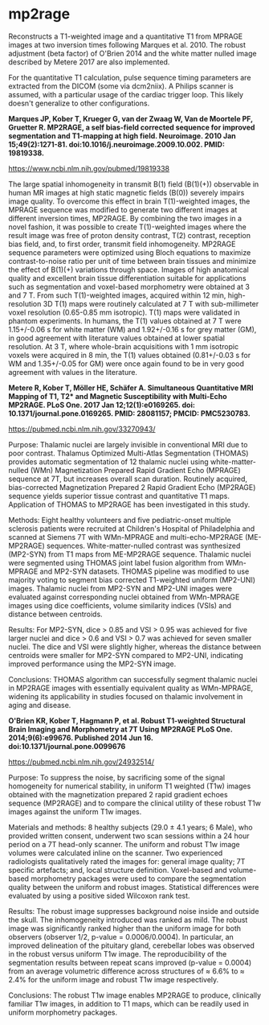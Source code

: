 # mp2rage

Reconstructs a T1-weighted image and a quantitative T1 from MPRAGE images at two inversion times following Marques et al. 2010. The robust adjustment (beta factor) of O'Brien 2014 and the white matter nulled image described by Metere 2017 are also implemented.

For the quantitative T1 calculation, pulse sequence timing parameters are extracted from the DICOM (some via dcm2niix). A Philips scanner is assumed, with a particular usage of the cardiac trigger loop. This likely doesn't generalize to other configurations.

**Marques JP, Kober T, Krueger G, van der Zwaag W, Van de Moortele PF, Gruetter  R. MP2RAGE, a self bias-field corrected sequence for improved segmentation and T1-mapping at high field. Neuroimage. 2010 Jan 15;49(2):1271-81. doi:10.1016/j.neuroimage.2009.10.002. PMID: 19819338.**

https://www.ncbi.nlm.nih.gov/pubmed/19819338

The large spatial inhomogeneity in transmit B(1) field (B(1)(+)) observable in human MR images at high static magnetic fields (B(0)) severely impairs image quality. To overcome this effect in brain T(1)-weighted images, the MPRAGE sequence was modified to generate two different images at different inversion times, MP2RAGE. By combining the two images in a novel fashion, it was possible to create T(1)-weighted images where the result image was free of proton density contrast, T(2) contrast, reception bias field, and, to first order, transmit field inhomogeneity. MP2RAGE sequence parameters were optimized using Bloch equations to maximize contrast-to-noise ratio per unit of time between brain tissues and minimize the effect of B(1)(+) variations through space. Images of high anatomical quality and excellent brain tissue differentiation suitable for applications such as segmentation and voxel-based morphometry were obtained at 3 and 7 T. From such T(1)-weighted images, acquired within 12 min, high-resolution 3D T(1) maps were routinely calculated at 7 T with sub-millimeter voxel resolution (0.65-0.85 mm isotropic). T(1) maps were validated in phantom experiments. In humans, the T(1) values obtained at 7 T were 1.15+/-0.06 s for white matter (WM) and 1.92+/-0.16 s for grey matter (GM), in good agreement with literature values obtained at lower spatial resolution. At 3 T, where whole-brain acquisitions with 1 mm isotropic voxels were acquired in 8 min, the T(1) values obtained (0.81+/-0.03 s for WM and 1.35+/-0.05 for GM) were once again found to be in very good agreement with values in the literature.


**Metere R, Kober T, Möller HE, Schäfer A. Simultaneous Quantitative MRI Mapping of T1, T2\* and Magnetic Susceptibility with Multi-Echo MP2RAGE. PLoS One. 2017 Jan 12;12(1):e0169265. doi: 10.1371/journal.pone.0169265. PMID: 28081157; PMCID: PMC5230783.**

https://pubmed.ncbi.nlm.nih.gov/33270943/

Purpose: Thalamic nuclei are largely invisible in conventional MRI due to poor contrast. Thalamus Optimized Multi-Atlas Segmentation (THOMAS) provides automatic segmentation of 12 thalamic nuclei using white-matter-nulled (WMn) Magnetization Prepared Rapid Gradient Echo (MPRAGE) sequence at 7T, but increases overall scan duration. Routinely acquired, bias-corrected Magnetization Prepared 2 Rapid Gradient Echo (MP2RAGE) sequence yields superior tissue contrast and quantitative T1 maps. Application of THOMAS to MP2RAGE has been investigated in this study.

Methods: Eight healthy volunteers and five pediatric-onset multiple sclerosis patients were recruited at Children's Hospital of Philadelphia and scanned at Siemens 7T with WMn-MPRAGE and multi-echo-MP2RAGE (ME-MP2RAGE) sequences. White-matter-nulled contrast was synthesized (MP2-SYN) from T1 maps from ME-MP2RAGE sequence. Thalamic nuclei were segmented using THOMAS joint label fusion algorithm from WMn-MPRAGE and MP2-SYN datasets. THOMAS pipeline was modified to use majority voting to segment bias corrected T1-weighted uniform (MP2-UNI) images. Thalamic nuclei from MP2-SYN and MP2-UNI images were evaluated against corresponding nuclei obtained from WMn-MPRAGE images using dice coefficients, volume similarity indices (VSIs) and distance between centroids.

Results: For MP2-SYN, dice > 0.85 and VSI > 0.95 was achieved for five larger nuclei and dice > 0.6 and VSI > 0.7 was achieved for seven smaller nuclei. The dice and VSI were slightly higher, whereas the distance between centroids were smaller for MP2-SYN compared to MP2-UNI, indicating improved performance using the MP2-SYN image.

Conclusions: THOMAS algorithm can successfully segment thalamic nuclei in MP2RAGE images with essentially equivalent quality as WMn-MPRAGE, widening its applicability in studies focused on thalamic involvement in aging and disease.


**O'Brien KR, Kober T, Hagmann P, et al. Robust T1-weighted Structural Brain Imaging and Morphometry at 7T Using MP2RAGE PLoS One. 2014;9(6):e99676. Published 2014 Jun 16. doi:10.1371/journal.pone.0099676**

https://pubmed.ncbi.nlm.nih.gov/24932514/

Purpose: To suppress the noise, by sacrificing some of the signal homogeneity for numerical stability, in uniform T1 weighted (T1w) images obtained with the magnetization prepared 2 rapid gradient echoes sequence (MP2RAGE) and to compare the clinical utility of these robust T1w images against the uniform T1w images.

Materials and methods: 8 healthy subjects (29.0 ± 4.1 years; 6 Male), who provided written consent, underwent two scan sessions within a 24 hour period on a 7T head-only scanner. The uniform and robust T1w image volumes were calculated inline on the scanner. Two experienced radiologists qualitatively rated the images for: general image quality; 7T specific artefacts; and, local structure definition. Voxel-based and volume-based morphometry packages were used to compare the segmentation quality between the uniform and robust images. Statistical differences were evaluated by using a positive sided Wilcoxon rank test.

Results: The robust image suppresses background noise inside and outside the skull. The inhomogeneity introduced was ranked as mild. The robust image was significantly ranked higher than the uniform image for both observers (observer 1/2, p-value = 0.0006/0.0004). In particular, an improved delineation of the pituitary gland, cerebellar lobes was observed in the robust versus uniform T1w image. The reproducibility of the segmentation results between repeat scans improved (p-value = 0.0004) from an average volumetric difference across structures of ≈ 6.6% to ≈ 2.4% for the uniform image and robust T1w image respectively.

Conclusions: The robust T1w image enables MP2RAGE to produce, clinically familiar T1w images, in addition to T1 maps, which can be readily used in uniform morphometry packages.

